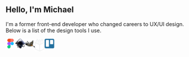 ## Hello, I'm Michael
I'm a former front-end developer who changed careers to UX/UI design.
Below is a list of the design tools I use.

<a href="https://www.figma.com"><img align="left" alt="Figma" width="26px" src="https://github.com/starcorelabs/starcorelabs/blob/master/figma.svg" /></a>
<a href="https://inkscape.org"><img align="left" alt="Inkscape" width="26px" src="https://github.com/starcorelabs/starcorelabs/blob/master/inkscape.svg" /></a>
<a href="https://www.gimp.org"><img align="left" alt="Gimp" width="26px" src="https://github.com/starcorelabs/starcorelabs/blob/master/gimp.svg" /></a>
<a href="https://penpot.app"><img align="left" alt="PenPot" width="26px" src="https://github.com/starcorelabs/starcorelabs/blob/master/penpot-light.png" /></a>
<a href="https://trello.com"><img align="left" alt="Trello" width="26px" src="https://github.com/starcorelabs/starcorelabs/blob/master/trello.svg" /></a>



